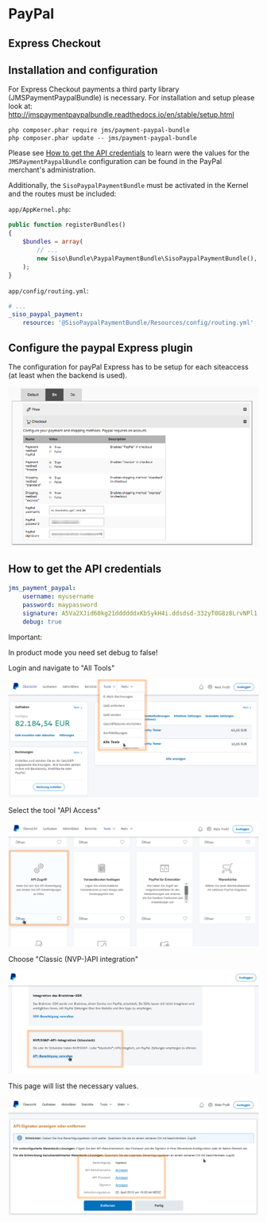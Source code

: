# PayPal

## Express Checkout

## Installation and configuration

For Express Checkout payments a third party library (JMSPaymentPaypalBundle) is necessary. For installation and setup please look at: <http://jmspaymentpaypalbundle.readthedocs.io/en/stable/setup.html>

``` 
php composer.phar require jms/payment-paypal-bundle
php composer.phar update -- jms/payment-paypal-bundle
```

Please see [How to get the API credentials](#how-to-get-the-api-credentials) to learn were the values for the `JMSPaymentPaypalBundle` configuration can be found in the PayPal merchant's administration.

Additionally, the `SisoPaypalPaymentBundle` must be activated in the Kernel and the routes must be included:

`app/AppKernel.php`:

``` php
public function registerBundles()
{
    $bundles = array(
        // ...
        new Siso\Bundle\PaypalPaymentBundle\SisoPaypalPaymentBundle(),
    );
}
```

`app/config/routing.yml`:

``` yaml
# ...
_siso_paypal_payment:
    resource: '@SisoPaypalPaymentBundle/Resources/config/routing.yml'
```

## Configure the paypal Express plugin

The configuration for payPal Express has to be setup for each siteaccess (at least when the backend is used).

![](../../img/payment_11.png)

## How to get the API credentials

``` yaml
jms_payment_paypal:
    username: myusername
    password: maypassword
    signature: A5Va2XJid60kg21ddddddxKbSykH4i.ddsdsd-332yT0G8z8LrvNPl1
    debug: true
```

Important:

In product mode you need set debug to false!  

Login and navigate to "All Tools"

![](../../img/payment_12.png)

Select the tool "API Access"

![](../../img/payment_13.png)

Choose "Classic (NVP-)API integration"

![](../../img/payment_14.png)

This page will list the necessary values.

![](../../img/payment_15.png)
